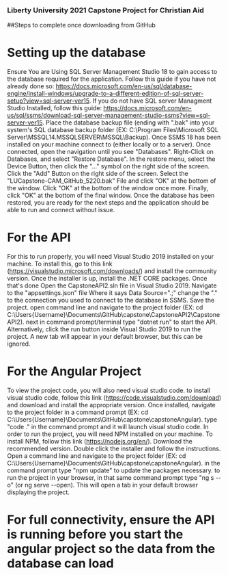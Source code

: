 ### Liberty University 2021 Capstone Project for Christian Aid

##Steps to complete once downloading from GitHub

# Setting up the database
  Ensure You are Using SQL Server Management Studio 18 to gain access to the database required for the application.
  Follow this guide if you have not already done so: https://docs.microsoft.com/en-us/sql/database-engine/install-windows/upgrade-to-a-different-edition-of-sql-server-setup?view=sql-server-ver15.
  If you do not have SQL server Managment Studio Installed, follow this guide: https://docs.microsoft.com/en-us/sql/ssms/download-sql-server-management-studio-ssms?view=sql-server-ver15.
  Place the database backup file (ending with ".bak" into your system's SQL database backup folder (EX: C:\Program Files\Microsoft SQL Server\MSSQL14.MSSQLSERVER\MSSQL\Backup).
  Once SSMS 18 has been installed on your machine connect to (either locally or to a server).
  Once connected, open the navigation until you see "Databases". Right-Click on Databases, and select "Restore Database".
  In the restore menu, select the Device Button, then click the "..." symbol on the right side of the screen.
  Click the "Add" Button on the right side of the screen.
  Select the "LUCapstone-CAM_GitHub_5220.bak" File and click "OK" at the bottom of the window.
  Click "OK" at the bottom of the window once more.
  Finally, click "OK" at the bottom of the final window.
  Once the database has been restored, you are ready for the next steps and the application should be able to run and connect without issue.
  
# For the API
  For this to run properly, you will need Visual Studio 2019 installed on your machine.
  To install this, go to this link (https://visualstudio.microsoft.com/downloads/) and install the community version.
  Once the installer is up, install the .NET CORE packages.
  Once that's done Open the CapstoneAPI2.sln file in Visual Studio 2019.
  Navigate to the "appsettings.json" file
  Where it says Data Source=".;" change the "." to the connection you used to connect to the database in SSMS.
  Save the project.
  open command line and navigate to the project folder (EX: cd C:\Users\{Username}\Documents\GitHub\capstone\CapstoneAPI2\CapstoneAPI2).
  next in command prompt/terminal type "dotnet run" to start the API.
  Alternatively, click the run button inside Visual Studio 2019 to run the project.
  A new tab will appear in your default browser, but this can be ignored.
  
# For the Angular Project
  To view the project code, you will also need visual studio code. to install visual studio code, follow this link (https://code.visualstudio.com/download) and download and install the appropriate version.
  Once installed, navigate to the project folder in a command prompt (EX: cd C:\Users\{Username}\Documents\GitHub\capstone\capstoneAngular).
  type "code ." in the command prompt and it will launch visual studio code.
  In order to run the project, you will need NPM installed on your machine.
  To install NPM, follow this link (https://nodejs.org/en/).
  Download the recommended version.
  Double click the installer and follow the instructions.
  Open a command line and navigate to the project folder (EX: cd C:\Users\{Username}\Documents\GitHub\capstone\capstoneAngular).
  in the command prompt type "npm update" to update the packages necessary.
  to run the project in your browser, in that same command prompt type "ng s --o" (or ng serve --open).
  This will open a tab in your default browser displaying the project.
  
# For full connectivity, ensure the API is running before you start the angular project so the data from the database can load
  
  
  
  
